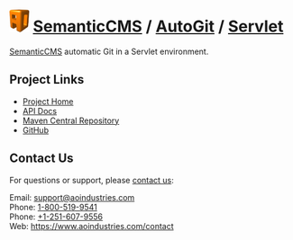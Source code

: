 # [<img src="ao-logo.png" alt="AO Logo" width="35" height="40">](https://www.aoindustries.com/) [SemanticCMS](https://semanticcms.com/) / [AutoGit](https://semanticcms.com/autogit/) / [Servlet](https://semanticcms.com/autogit/servlet/)
[SemanticCMS](https://semanticcms.com/) automatic Git in a Servlet environment.

## Project Links
* [Project Home](https://semanticcms.com/autogit/servlet/)
* [API Docs](https://semanticcms.com/autogit/servlet/apidocs/)
* [Maven Central Repository](http://search.maven.org/#search|gav|1|g:%22com.semanticcms%22%20AND%20a:%22semanticcms-autogit-servlet%22)
* [GitHub](https://github.com/aoindustries/semanticcms-autogit-servlet)

## Contact Us
For questions or support, please [contact us](https://www.aoindustries.com/contact):

Email: [support@aoindustries.com](mailto:support@aoindustries.com)  
Phone: [1-800-519-9541](tel:1-800-519-9541)  
Phone: [+1-251-607-9556](tel:+1-251-607-9556)  
Web: https://www.aoindustries.com/contact
